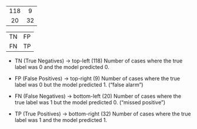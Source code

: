 |     |    |
|:---:|:--:|
| 118 | 9  |
| 20  | 32 |

|    |    |
|:--:|:--:|
| TN | FP |
| FN | TP |

- TN (True Negatives) → top-left (118)
  Number of cases where the true label was 0 and the model predicted 0.
 
- FP (False Positives) → top-right (9)
  Number of cases where the true label was 0 but the model predicted 1.
  (“false alarm”)

- FN (False Negatives) → bottom-left (20)
  Number of cases where the true label was 1 but the model predicted 0.
  (“missed positive”)

- TP (True Positives) → bottom-right (32)
  Number of cases where the true label was 1 and the model predicted 1.